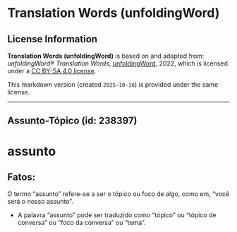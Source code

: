 # Translation Words (unfoldingWord)

## License Information

**Translation Words (unfoldingWord)** is based on and adapted from: _unfoldingWord® Translation Words_, [unfoldingWord](https://unfoldingword.org/utw), 2022, which is licensed under a [CC BY-SA 4.0 license](https://creativecommons.org/licenses/by-sa/4.0/legalcode.en).

This markdown version (created `2025-10-16`) is provided under the same license.



--------------------------------

## Assunto-Tópico (id: 238397)

assunto
=======

Fatos:
------

O termo “assunto” refere\-se a ser o tópico ou foco de algo, como em, “você será o nosso assunto”.

* A palavra “assunto” pode ser traduzido como “tópico” ou “tópico de conversa” ou “foco da conversa” ou “tema”.


